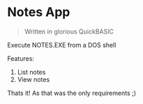 # Notes App

> Written in glorious QuickBASIC

Execute NOTES.EXE from a DOS shell

Features:
1. List notes
1. View notes

Thats it!  As that was the only requirements ;)